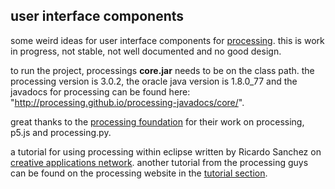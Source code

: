 ## user interface components

some weird ideas for user interface components for [processing](http://www.processing.org). 
this is work in progress, not stable, not well documented and no good design.

to run the project, processings **core.jar** needs to be on the class path. the processing version is 3.0.2, the oracle java version is 1.8.0_77 and the javadocs for processing can be found here: "http://processing.github.io/processing-javadocs/core/".

great thanks to the [processing foundation](https://processingfoundation.org/) for their work on processing, p5.js and processing.py.

a tutorial for using processing within eclipse written by Ricardo Sanchez on [creative applications network](http://www.creativeapplications.net/processing/craft-your-processing-sketches-in-eclipse/).
another tutorial from the processing guys can be found on the processing website in the [tutorial section](https://processing.org/tutorials/eclipse/).
